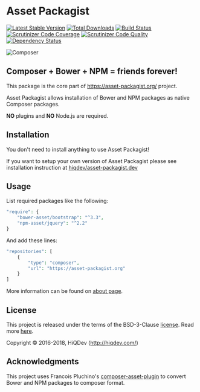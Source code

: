 # Asset Packagist

[![Latest Stable Version](https://poser.pugx.org/hiqdev/asset-packagist/v/stable)](https://packagist.org/packages/hiqdev/asset-packagist)
[![Total Downloads](https://poser.pugx.org/hiqdev/asset-packagist/downloads)](https://packagist.org/packages/hiqdev/asset-packagist)
[![Build Status](https://img.shields.io/travis/hiqdev/asset-packagist.svg)](https://travis-ci.org/hiqdev/asset-packagist)
[![Scrutinizer Code Coverage](https://img.shields.io/scrutinizer/coverage/g/hiqdev/asset-packagist.svg)](https://scrutinizer-ci.com/g/hiqdev/asset-packagist/)
[![Scrutinizer Code Quality](https://img.shields.io/scrutinizer/g/hiqdev/asset-packagist.svg)](https://scrutinizer-ci.com/g/hiqdev/asset-packagist/)
[![Dependency Status](https://www.versioneye.com/php/hiqdev:asset-packagist/dev-master/badge.svg)](https://www.versioneye.com/php/hiqdev:asset-packagist/dev-master)

![Composer](https://raw.githubusercontent.com/hiqdev/asset-packagist/master/docs/asset-packagist.png)

## Composer + Bower + NPM = friends forever!

This package is the core part of https://asset-packagist.org/ project.

Asset Packagist allows installation of Bower and NPM packages as native
Composer packages.

**NO** plugins and **NO** Node.js are required.

## Installation

You don't need to install anything to use Asset Packagist!

If you want to setup your own version of Asset Packagist
please see installation instruction at [hiqdev/asset-packagist.dev]

[hiqdev/asset-packagist.dev]: https://github.com/hiqdev/asset-packagist.dev

## Usage

List required packages like the following:

```php
"require": {
    "bower-asset/bootstrap": "^3.3",
    "npm-asset/jquery": "^2.2"
}
```

And add these lines:</p>

```php
"repositories": [
    {
        "type": "composer",
        "url": "https://asset-packagist.org"
    }
]
```

More information can be found on [about page](https://asset-packagist.org/site/about).

## License

This project is released under the terms of the BSD-3-Clause [license](LICENSE).
Read more [here](http://choosealicense.com/licenses/bsd-3-clause).

Copyright © 2016-2018, HiQDev (http://hiqdev.com/)

## Acknowledgments

This project uses Francois Pluchino's [composer-asset-plugin] to convert Bower and NPM packages to composer format.

[composer-asset-plugin]: https://github.com/fxpio/composer-asset-plugin

